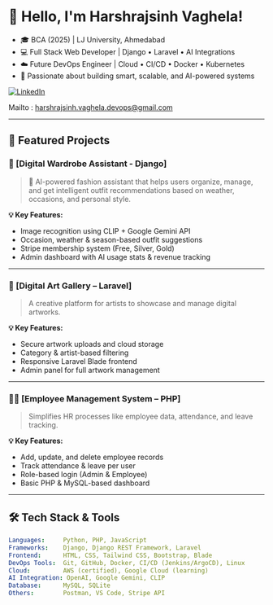 # 👋 Hello, I'm Harshrajsinh Vaghela!

* 🎓 BCA (2025) | LJ University, Ahmedabad
* 💻 Full Stack Web Developer | Django • Laravel • AI Integrations
* ☁️ Future DevOps Engineer | Cloud • CI/CD • Docker • Kubernetes
* 📌 Passionate about building smart, scalable, and AI-powered systems

[![LinkedIn](https://img.shields.io/badge/LinkedIn-blue?logo=linkedin\&style=flat\&labelColor=blue)](https://www.linkedin.com/in/harshrajsinh-vaghela-a38bba300/)

Mailto : [harshrajsinh.vaghela.devops@gmail.com](mailto:harshrajsinh.vaghela.devops@gmail.com)

---

## 🚀 Featured Projects

### 🧠 \[Digital Wardrobe Assistant - Django]

> 🧥 AI-powered fashion assistant that helps users organize, manage, and get intelligent outfit recommendations based on weather, occasions, and personal style.

**💡 Key Features:**

* Image recognition using CLIP + Google Gemini API
* Occasion, weather & season-based outfit suggestions
* Stripe membership system (Free, Silver, Gold)
* Admin dashboard with AI usage stats & revenue tracking

---

### 🎨 \[Digital Art Gallery – Laravel]

> A creative platform for artists to showcase and manage digital artworks.

**💡 Key Features:**

* Secure artwork uploads and cloud storage
* Category & artist-based filtering
* Responsive Laravel Blade frontend
* Admin panel for full artwork management

---

### 👨‍💼 \[Employee Management System – PHP]

> Simplifies HR processes like employee data, attendance, and leave tracking.

**💡 Key Features:**

* Add, update, and delete employee records
* Track attendance & leave per user
* Role-based login (Admin & Employee)
* Basic PHP & MySQL-based dashboard

---

## 🛠️ Tech Stack & Tools

```yaml
Languages:     Python, PHP, JavaScript
Frameworks:    Django, Django REST Framework, Laravel
Frontend:      HTML, CSS, Tailwind CSS, Bootstrap, Blade
DevOps Tools:  Git, GitHub, Docker, CI/CD (Jenkins/ArgoCD), Linux
Cloud:         AWS (certified), Google Cloud (learning)
AI Integration: OpenAI, Google Gemini, CLIP
Database:      MySQL, SQLite
Others:        Postman, VS Code, Stripe API 
```
